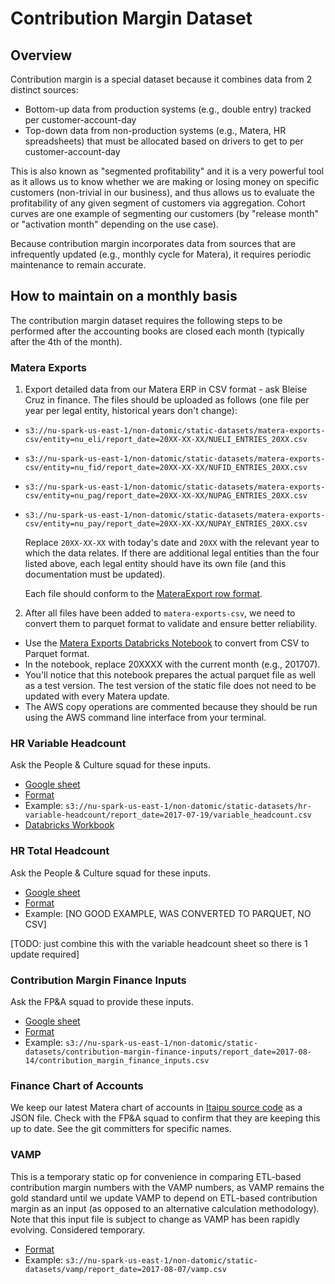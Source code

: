 # Contribution Margin Dataset

## Overview

Contribution margin is a special dataset because it combines data from 2 distinct sources:
* Bottom-up data from production systems (e.g., double entry) tracked per customer-account-day
* Top-down data from non-production systems (e.g., Matera, HR spreadsheets) that must be allocated based on drivers to get to per customer-account-day

This is also known as "segmented profitability" and it is a very powerful tool as it allows us to know whether we are making or losing money on specific customers (non-trivial in our business), and thus allows us to evaluate the profitability of any given segment of customers via aggregation.  Cohort curves are one example of segmenting our customers (by "release month" or "activation month" depending on the use case).

Because contribution margin incorporates data from sources that are infrequently updated (e.g., monthly cycle for Matera), it requires periodic maintenance to remain accurate.


## How to maintain on a monthly basis

The contribution margin dataset requires the following steps to be performed after the accounting books are closed each month (typically after the 4th of the month).


### Matera Exports

1) Export detailed data from our Matera ERP in CSV format - ask Bleise Cruz in finance.  The files should be uploaded as follows (one file per year per legal entity, historical years don't change):
* `s3://nu-spark-us-east-1/non-datomic/static-datasets/matera-exports-csv/entity=nu_eli/report_date=20XX-XX-XX/NUELI_ENTRIES_20XX.csv`
* `s3://nu-spark-us-east-1/non-datomic/static-datasets/matera-exports-csv/entity=nu_fid/report_date=20XX-XX-XX/NUFID_ENTRIES_20XX.csv`
* `s3://nu-spark-us-east-1/non-datomic/static-datasets/matera-exports-csv/entity=nu_pag/report_date=20XX-XX-XX/NUPAG_ENTRIES_20XX.csv`
* `s3://nu-spark-us-east-1/non-datomic/static-datasets/matera-exports-csv/entity=nu_pay/report_date=20XX-XX-XX/NUPAY_ENTRIES_20XX.csv`

  Replace `20XX-XX-XX` with today's date and `20XX` with the relevant year to which the data relates.  If there are additional legal entities than the four listed above, each legal entity should have its own file (and this documentation must be updated).

  Each file should conform to the [MateraExport row format](https://github.com/nubank/itaipu/blob/master/src/main/scala/etl/static/package.scala#L28).

2) After all files have been added to `matera-exports-csv`, we need to convert them to parquet format to validate and ensure better reliability.
  * Use the [Matera Exports Databricks Notebook](https://nubank.cloud.databricks.com/#notebook/102350) to convert from CSV to Parquet format.  
  * In the notebook, replace 20XXXX with the current month (e.g., 201707).  
  * You'll notice that this notebook prepares the actual parquet file as well as a test version.  The test version of the static file does not need to be updated with every Matera update.  
  * The AWS copy operations are commented because they should be run using the AWS command line interface from your terminal.


### HR Variable Headcount

Ask the People & Culture squad for these inputs.

  * [Google sheet](https://docs.google.com/spreadsheets/d/17tDi9mdhn1cRH0PxpY6tvYi3LRkUZbfCEY6jX9AaTko)
  * [Format](https://github.com/nubank/itaipu/blob/master/src/main/scala/etl/static/package.scala#L60)
  * Example: `s3://nu-spark-us-east-1/non-datomic/static-datasets/hr-variable-headcount/report_date=2017-07-19/variable_headcount.csv`
  * [Databricks Workbook](https://nubank.cloud.databricks.com/#notebook/91349)


### HR Total Headcount

Ask the People & Culture squad for these inputs.

  * [Google sheet](https://docs.google.com/spreadsheets/d/17tDi9mdhn1cRH0PxpY6tvYi3LRkUZbfCEY6jX9AaTko)
  * [Format](https://github.com/nubank/itaipu/blob/master/src/main/scala/etl/static/package.scala#L67)
  * Example: [NO GOOD EXAMPLE, WAS CONVERTED TO PARQUET, NO CSV]

[TODO: just combine this with the variable headcount sheet so there is 1 update required]

### Contribution Margin Finance Inputs

Ask the FP&A squad to provide these inputs.

  * [Google sheet](https://docs.google.com/spreadsheets/d/17tDi9mdhn1cRH0PxpY6tvYi3LRkUZbfCEY6jX9AaTko)
  * [Format](https://github.com/nubank/itaipu/blob/master/src/main/scala/etl/static/package.scala#L234)
  * Example: `s3://nu-spark-us-east-1/non-datomic/static-datasets/contribution-margin-finance-inputs/report_date=2017-08-14/contribution_margin_finance_inputs.csv`

### Finance Chart of Accounts

We keep our latest Matera chart of accounts in [Itaipu source code](https://github.com/nubank/itaipu/blob/master/src/main/resources/finance_chart_of_accounts.json) as a JSON file.  Check with the FP&A squad to confirm that they are keeping this up to date.  See the git committers for specific names.


### VAMP

This is a temporary static op for convenience in comparing ETL-based contribution margin numbers with the VAMP numbers, as VAMP remains the gold standard until we update VAMP to depend on ETL-based contribution margin as an input (as opposed to an alternative calculation methodology).  Note that this input file is subject to change as VAMP has been rapidly evolving.  Considered temporary.

  * [Format](https://github.com/nubank/itaipu/blob/master/src/main/scala/etl/static/package.scala#L83)
  * Example: `s3://nu-spark-us-east-1/non-datomic/static-datasets/vamp/report_date=2017-08-07/vamp.csv`
